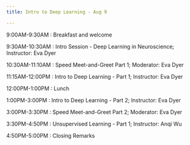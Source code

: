 ```yaml
---
title: Intro to Deep Learning - Aug 9

---
```


9:00AM-9:30AM
: Breakfast and welcome

9:30AM-10:30AM
: Intro Session - Deep Learning in Neuroscience; Instructor\: Eva Dyer

10:30AM-11:10AM
: Speed Meet-and-Greet Part 1; Moderator\: Eva Dyer

11:15AM-12:00PM
: Intro to Deep Learning - Part 1; Instructor\: Eva Dyer

12:00PM-1:00PM
: Lunch

1:00PM-3:00PM
: Intro to Deep Learning - Part 2; Instructor\: Eva Dyer

3:00PM-3:30PM
: Speed Meet-and-Greet Part 2; Moderator\: Eva Dyer

3:30PM-4:50PM
: Unsupervised Learning - Part 1; Instructor\: Anqi Wu

4:50PM-5:00PM
: Closing Remarks








